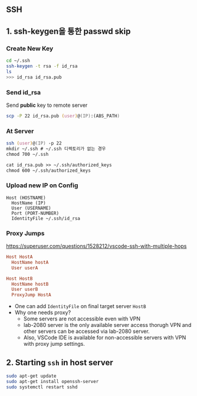 ## SSH

## 1. ssh-keygen을 통한 passwd skip

### Create New Key
```zsh
cd ~/.ssh
ssh-keygen -t rsa -f id_rsa
ls
>>> id_rsa id_rsa.pub
```

### Send id_rsa
Send **public** key to remote server
```zsh
scp -P 22 id_rsa.pub (user)@(IP):(ABS_PATH)
```

### At Server
```zsh
ssh (user)@(IP) -p 22
mkdir ~/.ssh # ~/.ssh 디렉토리가 없는 경우
chmod 700 ~/.ssh

cat id_rsa.pub >> ~/.ssh/authorized_keys
chmod 600 ~/.ssh/authorized_keys
```

### Upload new IP on Config
```config
Host (HOSTNAME)
  HostName (IP)
  User (USERNAME)
  Port (PORT-NUMBER)
  IdentityFile ~/.ssh/id_rsa
```

### Proxy Jumps
https://superuser.com/questions/1528212/vscode-ssh-with-multiple-hops
```conf
Host HostA
  HostName hostA
  User userA

Host HostB
  HostName hostB
  User userB
  ProxyJump HostA
```
- One can add `IdentityFile` on final target server `HostB`
- Why one needs proxy?
  - Some servers are not accessible even with VPN
  - lab-2080 server is the only available server access thorugh VPN and other servers can be accessed via lab-2080 server.
  - Also, VSCode IDE is available for non-accessible servers with VPN with proxy jump settings.

## 2. Starting `ssh` in host server
```zsh
sudo apt-get update
sudo apt-get install openssh-server
sudo systemctl restart sshd
```
